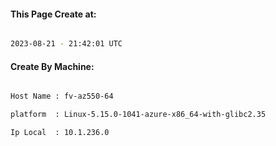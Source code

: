
   
#### This Page Create at:

```bash

2023-08-21 - 21:42:01 UTC

```

#### Create By Machine:

```bash

Host Name : fv-az550-64

platform  : Linux-5.15.0-1041-azure-x86_64-with-glibc2.35

Ip Local  : 10.1.236.0

```


